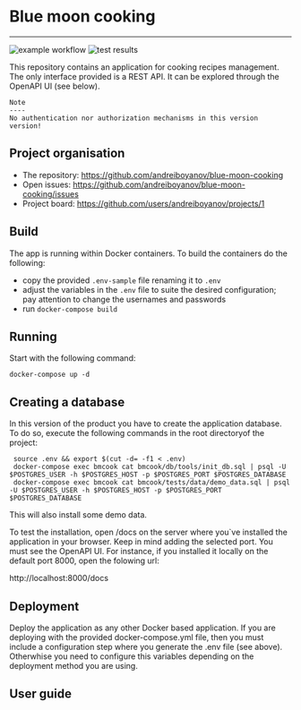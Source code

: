 # Blue moon cooking
-------------------

![example workflow](https://github.com/andreiboyanov/blue-moon-cooking/actions/workflows/python-app.yml/badge.svg)
![test results](https://gist.githubusercontent.com/andreiboyanov/e4998217decaff96c097bf27b31417bf/raw/0a5a820dc7d9b011209de625ab34d16af934ec56/badge.svg)


This repository contains an application for cooking recipes management. The only interface provided is a REST API. It can be explored through the OpenAPI UI (see below).


```
Note
----
No authentication nor authorization mechanisms in this version version!
```

## Project organisation

- The repository: https://github.com/andreiboyanov/blue-moon-cooking
- Open issues: https://github.com/andreiboyanov/blue-moon-cooking/issues
- Project board: https://github.com/users/andreiboyanov/projects/1

## Build

The app is running within Docker containers. To build the containers do the following:
- copy the provided `.env-sample` file renaming it to `.env`
- adjust the variables in the `.env` file to suite the desired configuration; pay attention to change the usernames and passwords
- run `docker-compose build`

## Running

Start with the following command:
```shell
docker-compose up -d
```

## Creating a database

In this version of the product you have to create the application database. 
To do so, execute the following commands in the root directoryof the project:

```shell
 source .env && export $(cut -d= -f1 < .env)
 docker-compose exec bmcook cat bmcook/db/tools/init_db.sql | psql -U $POSTGRES_USER -h $POSTGRES_HOST -p $POSTGRES_PORT $POSTGRES_DATABASE
 docker-compose exec bmcook cat bmcook/tests/data/demo_data.sql | psql -U $POSTGRES_USER -h $POSTGRES_HOST -p $POSTGRES_PORT $POSTGRES_DATABASE
 ```
 This will also install some demo data.

To test the installation, open /docs on the server where you`ve installed the application in your browser. Keep in mind adding the selected port. You must see the OpenAPI UI.
For instance, if you installed it locally on the default port 8000, open the folowing url:

http://localhost:8000/docs

## Deployment

Deploy the application as any other Docker based application. 
If you are deploying with the provided docker-compose.yml file, then you must include a configuration step where you generate the .env file (see above). Otherwhise you need to configure this variables depending on the deployment method you are using. 

## User guide
